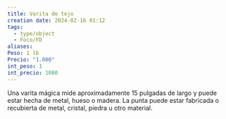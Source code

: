 ```yaml
---
title: Varita de tejo
creation date: 2024-02-16 01:12
tags:
  - type/object
  - Foco/FD
aliases: 
Peso: 1 lb
Precio: "1.000"
int_peso: 1
int_precio: 1000
---
```

Una varita mágica mide aproximadamente 15 pulgadas de largo y puede estar hecha de metal, hueso o madera. La punta puede estar fabricada o recubierta de metal, cristal, piedra u otro material.
